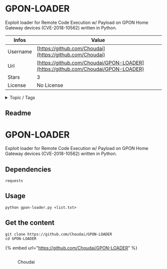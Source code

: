 # GPON-LOADER

Exploit loader for Remote Code Execution w/ Payload on GPON Home Gateway devices (CVE-2018-10562) written in Python.

| Infos    | Value                                                              |
| -------- | -------------------------------------------------------------------|
| Username | [https://github.com/Choudai](https://github.com/Choudai) |
| Url      | [https://github.com/Choudai/GPON-LOADER](https://github.com/Choudai/GPON-LOADER)                                               |
| Stars    | 3                                                          |
| License  | No License                                                        |

<details>

<summary>Topic / Tags</summary>

* bypass* cve* poc* python* rce* vulnerability

</details>

## Readme

# GPON-LOADER
Exploit loader for Remote Code Execution w/ Payload on GPON Home Gateway devices (CVE-2018-10562) written in Python.

## Dependencies
`requests`

## Usage
```
python gpon-loader.py <list.txt>
```



## Get the content

```
git clone https://github.com/Choudai/GPON-LOADER
cd GPON-LOADER
```

{% embed url="https://github.com/Choudai/GPON-LOADER" %}

<figure><img src="https://avatars.githubusercontent.com/u/28324694?v=4" alt=""><figcaption><p>Choudai</p></figcaption></figure>
